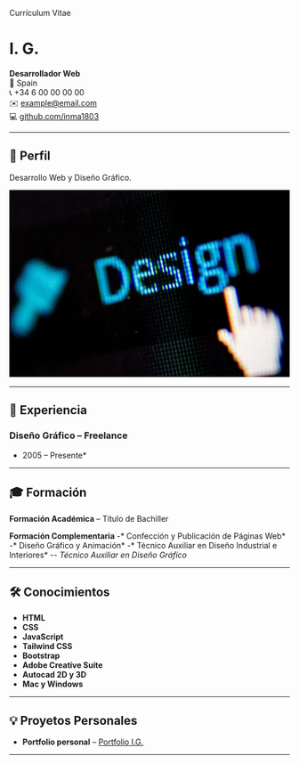 Currículum Vitae
# I. G.

**Desarrollador Web**  
📍 Spain  
📞 +34 6 00 00 00 00  
✉️ example@email.com  
💻 [github.com/inma1803](https://github.com/inma1803)

---

## 🎯 Perfil

Desarrollo Web y Diseño Gráfico.

![Desarrollo Web](img/design_640.webp)

---

## 💼 Experiencia

### **Diseño Gráfico** – Freelance 
* 2005 – Presente*

---

## 🎓 Formación

**Formación Académica** – Título de Bachiller  

**Formación Complementaria** 
-* Confección y Publicación de Páginas Web*
-* Diseño Gráfico y Animación*
-* Técnico Auxiliar en Diseño Industrial e Interiores*
-*- Técnico Auxiliar en Diseño Gráfico*

---

## 🛠️ Conocimientos

- **HTML**  
- **CSS** 
- **JavaScript**
- **Tailwind CSS**
- **Bootstrap**  
- **Adobe Creative Suite** 
- **Autocad 2D y 3D**
- **Mac y Windows**

---

## 💡 Proyetos Personales

- **Portfolio personal** – [Portfolio I.G.](https://portfolioinmadesignsevilla.free.nf)  
 
 

---
